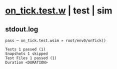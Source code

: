 # [on_tick.test.w](../../../../../../tests/sdk_tests/schedule/on_tick.test.w) | test | sim

## stdout.log
```log
pass ─ on_tick.test.wsim » root/env0/onTick()

Tests 1 passed (1)
Snapshots 1 skipped
Test Files 1 passed (1)
Duration <DURATION>
```


